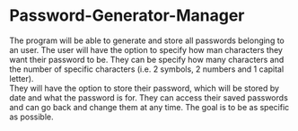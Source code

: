 # Password-Generator-Manager
The program will be able to generate and store all passwords belonging to an user. 
The user will have the option to specify how man characters they want their password to be.
They can be specify how many characters and the number of specific characters (i.e. 2 symbols, 2 numbers and 1 capital letter).  
They will have the option to store their password, which will be stored by date and what the password is for. 
They can access their saved passwords and can go back and change them at any time. 
The goal is to be as specific as possible. 
